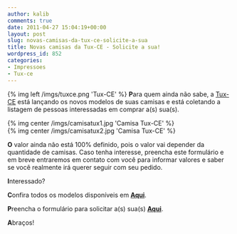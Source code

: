 ```yaml
---
author: kalib
comments: true
date: 2011-04-27 15:04:19+00:00
layout: post
slug: novas-camisas-da-tux-ce-solicite-a-sua
title: Novas camisas da Tux-CE - Solicite a sua!
wordpress_id: 852
categories:
- Impressoes
- Tux-ce
---
```

{% img left /imgs/tuxce.png 'Tux-CE' %}
**P**ara quem ainda não sabe, a [Tux-CE](https://www.tux-ce.org) está lançando os novos modelos de suas camisas e está coletando a listagem de pessoas interessadas em comprar a(s) sua(s).


{% img center /imgs/camisatux1.jpg 'Camisa Tux-CE' %}<br>
{% img center /imgs/camisatux2.jpg 'Camisa Tux-CE' %}

**O** valor ainda não está 100% definido, pois o valor vai depender da quantidade de camisas. Caso tenha interesse, preencha este formulário e em breve entraremos em contato com você para informar valores e saber se você realmente irá querer seguir com seu pedido.

**I**nteressado?

**C**onfira todos os modelos disponíveis em **[Aqui](https://camisas.tux-ce.org)**.

**P**reencha o formulário para solicitar a(s) sua(s) **[Aqui](https://formcamisas.tux-ce.org)**.

**A**braços!